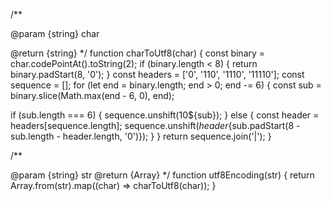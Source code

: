 /**

@param {string} char

@return {string} */ function charToUtf8(char) { const binary = char.codePointAt().toString(2); if (binary.length < 8) { return binary.padStart(8, '0'); } const headers = ['0', '110', '1110', '11110']; const sequence = []; for (let end = binary.length; end > 0; end -= 6) { const sub = binary.slice(Math.max(end - 6, 0), end);

if (sub.length === 6) { sequence.unshift(10${sub}); } else { const header = headers[sequence.length]; sequence.unshift(${header}${sub.padStart(8 - sub.length - header.length, '0')}); } } return sequence.join('|'); }

/**

@param {string} str
@return {Array} */ function utf8Encoding(str) { return Array.from(str).map((char) => charToUtf8(char)); }